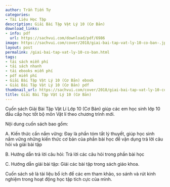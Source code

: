 ```yaml
---
author: Trần Tiến Tự
categories:
- Tài Liệu Học Tập
description: Giải Bài Tập Vật Lý 10 (Cơ Bản)
download_links:
- info: pdf
  url: https://sachvui.com/download/pdf/6986
image: https://sachvui.com/cover/2018/giai-bai-tap-vat-ly-10-co-ban-.jpg
layout: post
permalink: /giai-bai-tap-vat-ly-10-co-ban.html
tags:
- tải sách miễn phí
- tải sách nhanh
- tải ebooks miễn phí
- pdf miễn phí
- Giải Bài Tập Vật Lý 10 (Cơ Bản) ebook
- Giải Bài Tập Vật Lý 10 (Cơ Bản) pdf
thumbnail_url: https://sachvui.com/cover/2018/giai-bai-tap-vat-ly-10-co-ban-.jpg
title: Giải Bài Tập Vật Lý 10 (Cơ Bản)
---
```


 <div class="item-desc text-justify"> <p>Cuốn sách Giải Bài Tập Vật Lí Lớp 10 (Cơ Bản) giúp các em học sinh lớp 10 đầu cấp học tốt bộ môn Vật lí theo chương trình mới.</p><p>Nội dung cuốn sách bao gồm:</p><p>A. Kiến thức cần nắm vững: Đay là phần tóm tắt lý thuyết, giúp học sinh nắm vững những kiến thức cơ bản của phần bài học để vận dụng trả lời câu hỏi và giải bài tập</p><p>B. Hướng dẫn trả lời câu hỏi: Trả lời các câu hỏi trong phần bài học</p><p>C. Hướng dẫn giải bài tập: Giải các bài tập trong sách giáo khoa.</p><p>Cuốn sách sẽ là tài liệu bổ ích để các em tham khảo, so sánh và rút kinh nghiệm trong hoạt động học tập tích cực của mình.</p> </div>